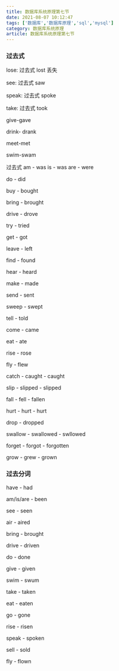 ```yaml
---
title: 数据库系统原理第七节
date: 2021-08-07 10:12:47
tags: ['数据库','数据库原理','sql','mysql']
category: 数据库系统原理
article: 数据库系统原理第七节
---
```


### 过去式

lose: 过去式 lost 丢失

see: 过去式 saw

speak: 过去式 spoke

take: 过去式 took

give-gave

drink- drank

meet-met

swim-swam

过去式
am - was
is - was
are - were

do - did

buy - bought

bring - brought

drive - drove

try - tried

get - got

leave - left

find - found

hear - heard

make - made

send - sent

sweep - swept

tell - told

come - came

eat - ate

rise - rose

fly - flew

catch - caught - caught

slip - slipped - slipped

fall - fell - fallen

hurt - hurt - hurt

drop - dropped

swallow - swallowed - swllowed

forget - forgot - forgotten

grow - grew - grown

### 过去分词

have - had

am/is/are - been

see - seen

air - aired

bring - brought

drive - driven

do - done

give - given

swim - swum

take - taken

eat - eaten

go - gone

rise - risen

speak - spoken

sell - sold

fly - flown